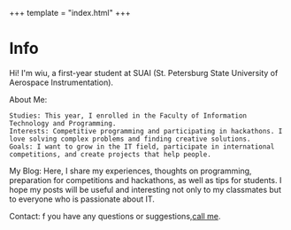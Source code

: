 +++
template = "index.html"
+++

# Info

Hi! I'm wiu, a first-year student at SUAI (St. Petersburg State University of Aerospace Instrumentation).

About Me:

    Studies: This year, I enrolled in the Faculty of Information Technology and Programming.
    Interests: Competitive programming and participating in hackathons. I love solving complex problems and finding creative solutions.
    Goals: I want to grow in the IT field, participate in international competitions, and create projects that help people.

My Blog: Here, I share my experiences, thoughts on programming, preparation for competitions and hackathons, as well as tips for students. I hope my posts will be useful and interesting not only to my classmates but to everyone who is passionate about IT.

Contact: f you have any questions or suggestions,[call me](tel:+78887779999).
